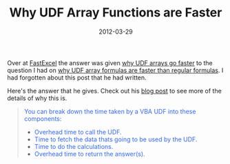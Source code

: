 ﻿---
date: 2012-03-29
title: Why UDF Array Functions are Faster
tags:
    - excel
    - array-functions
---

Over at <a href="http://fastexcel.wordpress.com">FastExcel</a> the answer was given <a href="http://fastexcel.wordpress.com/2011/06/20/writing-efiicient-vba-udfs-part5-udf-array-formulas-go-faster/">why UDF arrays go faster</a> to the question I had on <a href="2012/03/28/calculation-effeciency-array-formulas/">why UDF array formulas are faster than regular formulas</a>. I had forgotten about this post that he had written.

Here's the answer that he gives. Check out his <a href="2012/03/28/calculation-effeciency-array-formulas/">blog post</a> to see more of the details of why this is.
<blockquote><span style="color: #3366ff;">You can break down the time taken by a VBA UDF into these components:</span>
<ul>
<li><span style="color: #3366ff;">Overhead time to call the UDF.</span></li>
<li><span style="color: #3366ff;">Time to fetch the data thats going to be used by the UDF.</span></li>
<li><span style="color: #3366ff;">Time to do the calculations.</span></li>
<li><span style="color: #3366ff;">Overhead time to return the answer(s).</span></li>
</ul>
</blockquote>
